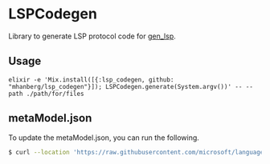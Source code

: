 # LSPCodegen

Library to generate LSP protocol code for [gen_lsp](https://github.com/mhanberg/gen_lsp).

## Usage

```
elixir -e 'Mix.install([{:lsp_codegen, github: "mhanberg/lsp_codegen"}]); LSPCodegen.generate(System.argv())' -- --path ./path/for/files
```

## metaModel.json

To update the metaModel.json, you can run the following.

```bash
$ curl --location 'https://raw.githubusercontent.com/microsoft/language-server-protocol/gh-pages/_specifications/lsp/3.17/metaModel/metaModel.json' | jq . > priv/metaModel.json
```
